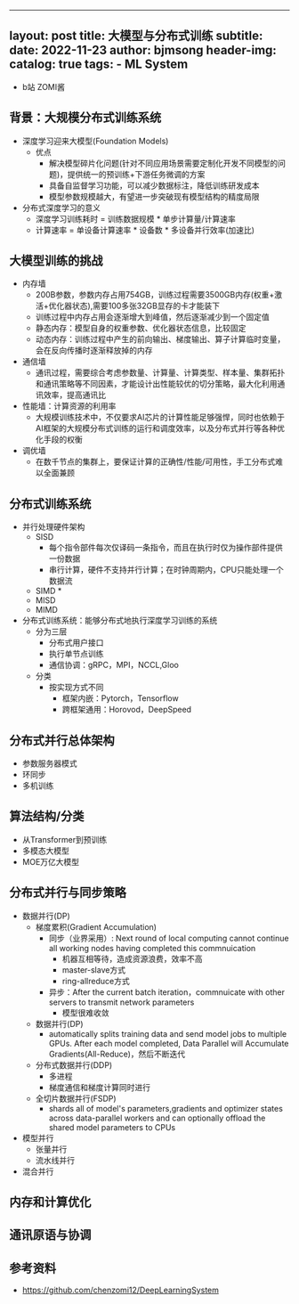 ---
layout:     post
title:      大模型与分布式训练
subtitle:   
date:       2022-11-23
author:     bjmsong
header-img: 
catalog: true
tags:
    - ML System
---
- b站 ZOMI酱

## 背景：大规模分布式训练系统
- 深度学习迎来大模型(Foundation Models)
    + 优点
        * 解决模型碎片化问题(针对不同应用场景需要定制化开发不同模型的问题)，提供统一的预训练+下游任务微调的方案
        * 具备自监督学习功能，可以减少数据标注，降低训练研发成本
        * 模型参数规模越大，有望进一步突破现有模型结构的精度局限
- 分布式深度学习的意义
    + 深度学习训练耗时 = 训练数据规模 \* 单步计算量/计算速率
    + 计算速率 = 单设备计算速率 \* 设备数 \* 多设备并行效率(加速比)

## 大模型训练的挑战
- 内存墙
    + 200B参数，参数内存占用754GB，训练过程需要3500GB内存(权重+激活+优化器状态),需要100多张32GB显存的卡才能装下
    + 训练过程中内存占用会逐渐增大到峰值，然后逐渐减少到一个固定值
    + 静态内存：模型自身的权重参数、优化器状态信息，比较固定
    + 动态内存：训练过程中产生的前向输出、梯度输出、算子计算临时变量，会在反向传播时逐渐释放掉的内存
- 通信墙
    + 通讯过程，需要综合考虑参数量、计算量、计算类型、样本量、集群拓扑和通讯策略等不同因素，才能设计出性能较优的切分策略，最大化利用通讯效率，提高通讯比
- 性能墙：计算资源的利用率
    + 大规模训练技术中，不仅要求AI芯片的计算性能足够强悍，同时也依赖于AI框架的大规模分布式训练的运行和调度效率，以及分布式并行等各种优化手段的权衡 
- 调优墙
    + 在数千节点的集群上，要保证计算的正确性/性能/可用性，手工分布式难以全面兼顾

## 分布式训练系统
- 并行处理硬件架构
    + SISD
        * 每个指令部件每次仅译码一条指令，而且在执行时仅为操作部件提供一份数据
        * 串行计算，硬件不支持并行计算；在时钟周期内，CPU只能处理一个数据流
    + SIMD
        * 
    + MISD
    + MIMD
- 分布式训练系统：能够分布式地执行深度学习训练的系统
    - 分为三层
        - 分布式用户接口
        - 执行单节点训练
        - 通信协调：gRPC，MPI，NCCL,Gloo
    - 分类
        - 按实现方式不同
            - 框架内嵌：Pytorch，Tensorflow
            - 跨框架通用：Horovod，DeepSpeed

## 分布式并行总体架构
- 参数服务器模式
- 环同步
- 多机训练

## 算法结构/分类
- 从Transformer到预训练
- 多模态大模型
- MOE万亿大模型

## 分布式并行与同步策略
- 数据并行(DP)
    + 梯度累积(Gradient Accumulation)
        * 同步（业界采用）: Next round of local computing cannot continue all working nodes having completed this commnuication
            - 机器互相等待，造成资源浪费，效率不高
            - master-slave方式
            - ring-allreduce方式
        * 异步：After the current batch iteration，commnuicate with other servers to transmit network parameters
            - 模型很难收敛  
    + 数据并行(DP)
        * automatically splits training data and send model jobs to multiple GPUs. After each model completed, Data Parallel will Accumulate Gradients(All-Reduce)，然后不断迭代
    + 分布式数据并行(DDP)
        * 多进程
        * 梯度通信和梯度计算同时进行
    + 全切片数据并行(FSDP)
        * shards all of model's parameters,gradients and optimizer states across data-parallel workers and can optionally offload the shared model parameters to CPUs
- 模型并行
    + 张量并行
    + 流水线并行
- 混合并行

## 内存和计算优化


## 通讯原语与协调


## 参考资料
- https://github.com/chenzomi12/DeepLearningSystem



